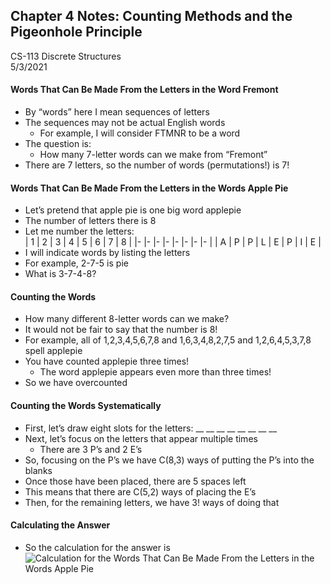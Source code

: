## Chapter 4 Notes: Counting Methods and the Pigeonhole Principle
CS-113 Discrete Structures  
5/3/2021  

#### Words That Can Be Made From the Letters in the Word Fremont
- By “words” here I mean sequences of letters
- The sequences may not be actual English words
  - For example, I will consider FTMNR to be a word
- The question is:  
  - How many 7-letter words can we make from “Fremont”
- There are 7 letters, so the number of words (permutations!) is 7!

#### Words That Can Be Made From the Letters in the Words Apple Pie
- Let’s pretend that apple pie is one big word applepie
- The number of letters there is 8
- Let me number the letters:  
  | 1 	| 2 	| 3 	| 4 	| 5 	| 6 	| 7 	| 8 	|
  |-	|-	|-	|-	|-	|-	|-	|-	|
  | A 	| P 	| P 	| L 	| E 	| P 	| I 	| E 	|  
- I will indicate words by listing the letters
- For example, 2-7-5 is pie
- What is 3-7-4-8?

#### Counting the Words
- How many different 8-letter words can we make?
- It would not be fair to say that the number is 8!
- For example, all of 1,2,3,4,5,6,7,8 and 1,6,3,4,8,2,7,5 and 1,2,6,4,5,3,7,8 spell applepie
- You have counted applepie three times!
  - The word applepie appears even more than three times!
- So we have overcounted

#### Counting the Words Systematically
- First, let’s draw eight slots for the letters:  __  __  __  __  __  __  __  __
- Next, let’s focus on the letters that appear multiple times
  - There are 3 P’s and 2 E’s
- So, focusing on the P’s we have C(8,3) ways of putting the P’s into the blanks
- Once those have been placed, there are 5 spaces left
- This means that there are C(5,2) ways of placing the E’s
- Then, for the remaining letters, we have 3! ways of doing that

#### Calculating the Answer
- So the calculation for the answer is  
![Calculation for the Words That Can Be Made From the Letters in the Words Apple Pie](https://user-images.githubusercontent.com/47701395/117908252-004b4d80-b28d-11eb-8e2a-89a9f140c89d.png)
